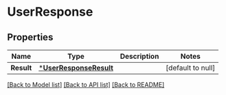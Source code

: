# UserResponse

## Properties
Name | Type | Description | Notes
------------ | ------------- | ------------- | -------------
**Result** | [***UserResponseResult**](UserResponse_result.md) |  | [default to null]

[[Back to Model list]](../README.md#documentation-for-models) [[Back to API list]](../README.md#documentation-for-api-endpoints) [[Back to README]](../README.md)

